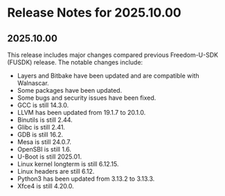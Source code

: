 # Release Notes for 2025.10.00

## 2025.10.00

This release includes major changes compared previous Freedom-U-SDK (FUSDK)
release. The notable changes include:
- Layers and Bitbake have been updated and are compatible with Walnascar.
- Some packages have been updated.
- Some bugs and security issues have been fixed.
- GCC is still 14.3.0.
- LLVM has been updated from 19.1.7 to 20.1.0.
- Binutils is still 2.44.
- Glibc is still 2.41.
- GDB is still 16.2.
- Mesa is still 24.0.7.
- OpenSBI is still 1.6.
- U-Boot is still 2025.01.
- Linux kernel longterm is still 6.12.15.
- Linux headers are still 6.12.
- Python3 has been updated from 3.13.2 to 3.13.3.
- Xfce4 is still 4.20.0.
